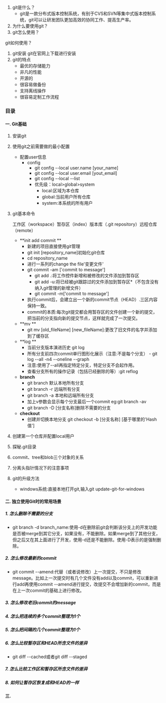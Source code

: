 1. git是什么？
	- git是一款分布式版本控制系统，有别于CVS和SVN等集中式版本控制系统，git可以让研发团队更加高效的协同工作、提高生产率。
2. 为什么要使用git？
3. git怎么使用？

git如何使用？

1. git安装
	git在官网上下载进行安装
2. git的特点
	- 最优的存储能力
	- 非凡的性能
	- 开源的
	- 很容易做备份
	- 支持离线操作
	- 很容易定制工作流程

### 目录
#### 一. Git基础

1. 安装git

2. 使用git之前需要做的最小配置
	- 配置user信息
		- config
			- git config --local user.name [your_name]
			- git config --local user.email [yout_email]
			- git config --local --list
			- 优先级：local>global>system
				- local:区域为本仓库
				- global:当前用户所有仓库
				- system:本系统的所有用户
4. git基本命令
	
	工作区（workspace）暂存区（index）版本库（.git repository）远程仓库（remote）
	- **init add commit **	
		* 新建的项目直接使用git管理
		* git init [repository_name]初始化git仓库
		* cd repository_name
		* 进行一系列的change the file'变更文件'
		* git commit -am ['commit to message']
			- git add .:将工作控件新增和被修改的文件添加到暂存区	
			- git add -u:将已经被git跟踪过的文件添加到暂存区*（不包含没有纳入git管理的新增文件）
			- git commit -m['commit to message']
		* 执行commit后，会建立出一个新的commit节点（HEAD）.三区内容保持一致。
		* commit的本质:每次git提交都会用暂存区的文件创建一个新的提交，把当前的分支指向新的提交节点，这样就完成了一次提交。
	- **mv **
		* git mv [old_fileName] [new_fileName]:更改了旧文件的名字并添加到了缓存区
	- **log **
		* 当前分支版本演进历史 git log
		* 所有分支前四次commit单行图形化展示（注意:不是每个分支）				- git log --all -n4 --oneline --graph	
		* 注意:使用了--all再指定特定分支，特定分支不会起作用。
		* 查看分支所有的操作记录（包括已经删除的等）:git reflog
	- **branch**
		- git branch 默认本地所有分支
		- git branch -r 远端所有分支
		- git branch -a 本地和远端所有分支
		- 加上v参数会显示每个分支最后一个commit eg:git branch -av
		- git branch -D [分支名称]删除不需要的分支
	- **checkout**
		- 创建并切换本地分支 git checkout -b [分支名称] [基于哪里的'Hash值']
	
3. 创建第一个仓库并配置local用户


	
5. 探秘.git目录

6. commit、tree和blob三个对象的关系

7. 分离头指针情况下的注意事项
8. git的升级方法
	- windows系统:直接本地打开git,输入git update-git-for-windows

#### 二. 独立使用Git时的常用场景
##### 1. 怎么删除不需要的分支

- git branch -d branch_name:使用-d在删除前git会判断该分支上的开发功能是否被merge到其它分支，如果没有，不能删除。如果merge到了其他分支，但之后又在其上面进行了开发，使用-d还是不能删除。使用-D表示的是强制删除。
##### 2. 怎么修改最新的commit

- git commit --amend:代替（或者说修改）上一次提交，不只是修改message。比如上一次提交时有几个文件没有add以及commit，可以重新进行add再使用commit --amend进行提交，改提交不会增加新的commit，而是在上一次commit的基础上进行修改。
##### 3. 怎么修改老旧commit的message
##### 4. 怎么把连续的多个commit整理为1个
##### 5. 怎么把间隔的几个commit整理为1个
##### 6. 怎么比较暂存区和HEAD所含文件的差异

- git diff --cached或者git diff --staged
##### 7. 怎么比较工作区和暂存区所含文件的差异
##### 8. 如何让暂存区恢复成和HEAD的一样

#### 三.
